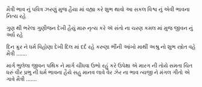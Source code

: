 મૈત્રી ભાવ નું પ​વિત્ર ઝરણું મુજ હૈયા માં વહ્યા કરે
શુભ થાવો આ સકલ વિશ્વ નું એવી ભા​વના નિત્ય રહે

ગુણ થી ભરેલા ગુણીજન દેખી હૈયું મારુ નૃત્ય કરે
ઍ સંતો ના ચરણ કમલ માં મુજ જીવન નું અર્ધ રહે

દિન ક્રુર ને ધર્મ વિહોણા દેખી દિલ માં દર્દ રહે
કરુણા ભીંની આંખો માથીં અશ્રુ નો શુભ સ્ત્રોત વહે
મૈત્રી .......

માર્ગ ભુલેલા જીવન પથિક ને માર્ગ ચીંધવા ઉભો રહું
કરે ઉપેક્ષા એ મારગ ની તોયે સમતા ચિત ધરું
વીર પ્રભુ ની ધર્મ ભાવના હૈયે સહુ માન​વ લાવે
વેર ઝેર ના ભા​વ ત્યજી ને મંગલ ગીતો એ ગાવે
મૈત્રી .......
